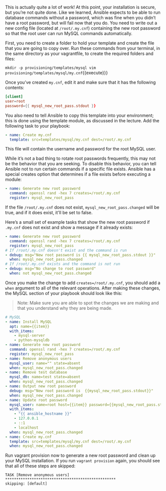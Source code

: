 This is actually quite a lot of work! At this point, your installation is secure, but you’re not quite done. 
Like we learned, Ansible expects to be able to run database commands without a password, which was fine when you didn’t have a root password, 
but will fail now that you do. You need to write out a new config file (located at `/root/.my.cnf`) containing the new root password so that 
the root user can run MySQL commands automatically.

First, you need to create a folder to hold your template and create the file that you are going to copy over. Run these commands from your terminal, in the same directory as your vagrantfile, to create the required folders and files:

`mkdir -p provisioning/templates/mysql
vim provisioning/templates/mysql/my.cnf`{{execute}}}

Once you’ve created `my.cnf`, edit it and make sure that it has the following contents:

```cnf
[client]
user=root
password={{ mysql_new_root_pass.stdout }}
```

You also need to tell Ansible to copy this template into your environment; this is done using the template module, as discussed in the lecture. Add the following task to your playbook: 

```yml
- name: Create my.cnf
  template: src=templates/mysql/my.cnf dest=/root/.my.cnf
```

This file will contain the username and password for the root MySQL user. 

While it’s not a bad thing to rotate root passwords frequently, this may not be the behavior that you are seeking. To disable this behavior, you can tell Ansible not to run certain commands if a specific file exists. Ansible has a special creates option that determines if a file exists before executing a module:

```yml
- name: Generate new root password
  command: openssl rand -hex 7 creates=/root/.my.cnf
  register: mysql_new_root_pass
```

If the file `/root/.my.cnf` does not exist, `mysql_new_root_pass.changed` will be true, and if it does exist, it'll be set to false.

Here’s a small set of example tasks that show the new root password if `.my.cnf` does not exist and show a message if it already exists:

```yml
- name: Generate new root password
  command: openssl rand -hex 7 creates=/root/.my.cnf
  register: mysql_new_root_pass
# If /root/.my.cnf doesn't exist and the command is run
- debug: msg="New root password is {{ mysql_new_root_pass.stdout }}"
  when: mysql_new_root_pass.changed
# If /root/.my.cnf exists and the command is not run
- debug: msg="No change to root password"
  when: not mysql_new_root_pass.changed
```

Once you make the change to add `creates=/root/.my.cnf`, you should add a `when` argument to all of the relevant operations. After making these changes, the MySQL section of your playbook should look like this:

>Note: Make sure you are able to spot the changes we are making and that you understand why they are being made.

```yml
# MySQL
- name: Install MySQL
  apt: name={{item}}
  with_items:
    - mysql-server
    - python-mysqldb
- name: Generate new root password
  command: openssl rand -hex 7 creates=/root/.my.cnf 
  register: mysql_new_root_pass
- name: Remove anonymous users 
  mysql_user: name="" state=absent 
  when: mysql_new_root_pass.changed
- name: Remove test database 
  mysql_db: name=test state=absent 
  when: mysql_new_root_pass.changed
- name: Output new root password
  debug: msg="New root password is  {{mysql_new_root_pass.stdout}}" 
  when: mysql_new_root_pass.changed
- name: Update root password
  mysql_user: name=root host={{item}} password={{mysql_new_root_pass.stdout}} 
  with_items:
    - "{{ ansible_hostname }}"
    - 127.0.0.1
    - ::1
    - localhost
  when: mysql_new_root_pass.changed
- name: Create my.cnf
  template: src=templates/mysql/my.cnf dest=/root/.my.cnf 
  when: mysql_new_root_pass.changed
```

Run vagrant provision now to generate a new root password and clean up your MySQL installation. If you run `vagrant provision` again, you should see that all of these steps are skipped:

```console
TASK [Remove anonymous users]
**************************************************
skipping: [default]
```
